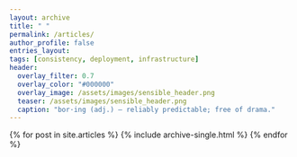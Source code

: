 ```yaml
---
layout: archive
title: " "
permalink: /articles/
author_profile: false
entries_layout: 
tags: [consistency, deployment, infrastructure]
header:
  overlay_filter: 0.7
  overlay_color: "#000000"
  overlay_image: /assets/images/sensible_header.png
  teaser: /assets/images/sensible_header.png
  caption: "bor·ing (adj.) — reliably predictable; free of drama."
---
```


{% for post in site.articles %}
  {% include archive-single.html %}
{% endfor %}